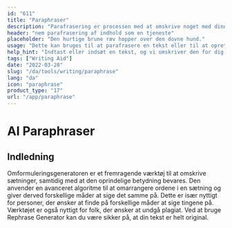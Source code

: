 ```yaml
---
id: "611"
title: "Paraphraser"
description: "Parafrasering er processen med at omskrive noget med dine egne ord. Det bruges ofte til at opsummere eller forenkle en tekst eller til at gøre den mere forståelig. Parafrasering kan også bruges til at skabe nye versioner af eksisterende indhold eller til at skabe indhold, der er mere tilgængeligt for et bredere publikum."
header: "nem parafrasering af indhold som en tjeneste"
placeholder: "Den hurtige brune ræv hopper over den dovne hund."
usage: "Dette kan bruges til at parafrasere en tekst eller til at oprette nye versioner af eksisterende indhold."
help_hint: "Indtast eller indsæt en tekst, og vi omskriver den for dig."
tags: ["Writing Aid"]
date: "2022-03-28"
slug: "/da/tools/writing/paraphrase"
lang: "da"
icon: "paraphrase"
product_type: "17"
url: "/app/paraphrase"
---
```


# AI Paraphraser

## Indledning

Omformuleringsgeneratoren er et fremragende værktøj til at omskrive sætninger, samtidig med at den oprindelige betydning bevares. Den anvender en avanceret algoritme til at omarrangere ordene i en sætning og giver derved forskellige måder at sige det samme på. Dette er især nyttigt for personer, der ønsker at finde på forskellige måder at sige tingene på. Værktøjet er også nyttigt for folk, der ønsker at undgå plagiat. Ved at bruge Rephrase Generator kan du være sikker på, at din tekst er helt original.
